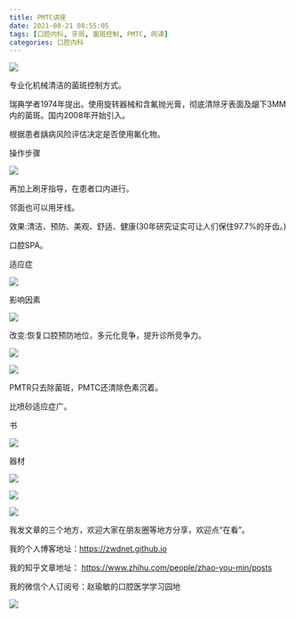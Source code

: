 ```yaml
---
title: PMTC讲座
date: 2021-08-21 08:55:05
tags: [口腔内科, 牙周, 菌斑控制, PMTC, 网课]
categories: 口腔内科
---
```

![](https://zymblog-1258069789.cos.ap-chengdu.myqcloud.com/blog0264-PMTC/01.jpg)

专业化机械清洁的菌斑控制方式。

瑞典学者1974年提出。使用旋转器械和含氟抛光膏，彻底清除牙表面及龈下3MM内的菌斑。国内2008年开始引入。

根据患者龋病风险评估决定是否使用氟化物。

操作步骤

![](https://zymblog-1258069789.cos.ap-chengdu.myqcloud.com/blog0264-PMTC/02.jpg)

再加上刷牙指导，在患者口内进行。

邻面也可以用牙线。

效果:清洁、预防、美观、舒适、健康(30年研究证实可让人们保住97.7%的牙齿。)

口腔SPA。

适应症

![](https://zymblog-1258069789.cos.ap-chengdu.myqcloud.com/blog0264-PMTC/03.jpg)

影响因素

![](https://zymblog-1258069789.cos.ap-chengdu.myqcloud.com/blog0264-PMTC/04.jpg)


改变:恢复口腔预防地位，多元化竞争，提升诊所竞争力。

![](https://zymblog-1258069789.cos.ap-chengdu.myqcloud.com/blog0264-PMTC/05.jpg)


![](https://zymblog-1258069789.cos.ap-chengdu.myqcloud.com/blog0264-PMTC/06.jpg)


PMTR只去除菌斑，PMTC还清除色素沉着。

比喷砂适应症广。

书

![](https://zymblog-1258069789.cos.ap-chengdu.myqcloud.com/blog0264-PMTC/07.jpg)


器材

![](https://zymblog-1258069789.cos.ap-chengdu.myqcloud.com/blog0264-PMTC/08.jpg)

![](https://zymblog-1258069789.cos.ap-chengdu.myqcloud.com/blog0264-PMTC/09.jpg)

![](https://zymblog-1258069789.cos.ap-chengdu.myqcloud.com/blog0264-PMTC/10.jpg)



我发文章的三个地方，欢迎大家在朋友圈等地方分享，欢迎点“在看”。

我的个人博客地址：https://zwdnet.github.io

我的知乎文章地址： https://www.zhihu.com/people/zhao-you-min/posts

我的微信个人订阅号：赵瑜敏的口腔医学学习园地



![](https://zymblog-1258069789.cos.ap-chengdu.myqcloud.com/other/wx.jpg)

